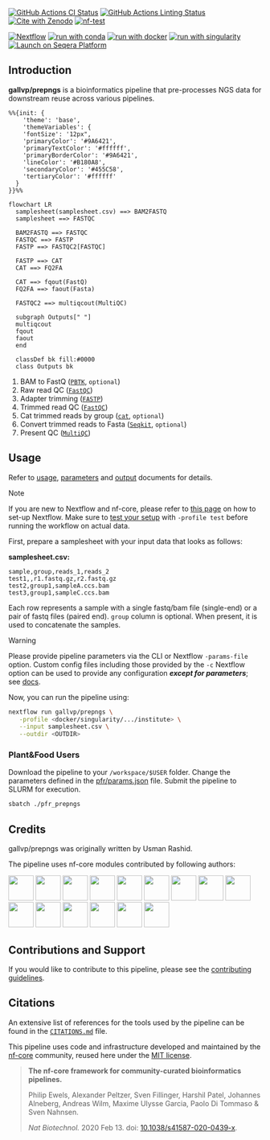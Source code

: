 [![GitHub Actions CI Status](https://github.com/gallvp/prepngs/actions/workflows/ci.yml/badge.svg)](https://github.com/gallvp/prepngs/actions/workflows/ci.yml)
[![GitHub Actions Linting Status](https://github.com/gallvp/prepngs/actions/workflows/linting.yml/badge.svg)](https://github.com/gallvp/prepngs/actions/workflows/linting.yml)[![Cite with Zenodo](http://img.shields.io/badge/DOI-10.5281/zenodo.XXXXXXX-1073c8?labelColor=000000)](https://doi.org/10.5281/zenodo.XXXXXXX)
[![nf-test](https://img.shields.io/badge/unit_tests-nf--test-337ab7.svg)](https://www.nf-test.com)

[![Nextflow](https://img.shields.io/badge/nextflow%20DSL2-%E2%89%A523.04.0-23aa62.svg)](https://www.nextflow.io/)
[![run with conda](http://img.shields.io/badge/run%20with-conda-3EB049?labelColor=000000&logo=anaconda)](https://docs.conda.io/en/latest/)
[![run with docker](https://img.shields.io/badge/run%20with-docker-0db7ed?labelColor=000000&logo=docker)](https://www.docker.com/)
[![run with singularity](https://img.shields.io/badge/run%20with-singularity-1d355c.svg?labelColor=000000)](https://sylabs.io/docs/)
[![Launch on Seqera Platform](https://img.shields.io/badge/Launch%20%F0%9F%9A%80-Seqera%20Platform-%234256e7)](https://cloud.seqera.io/launch?pipeline=https://github.com/gallvp/prepngs)

## Introduction

**gallvp/prepngs** is a bioinformatics pipeline that pre-processes NGS data for downstream reuse across various pipelines.

```mermaid
%%{init: {
    'theme': 'base',
    'themeVariables': {
    'fontSize': '12px",
    'primaryColor': '#9A6421',
    'primaryTextColor': '#ffffff',
    'primaryBorderColor': '#9A6421',
    'lineColor': '#B180A8',
    'secondaryColor': '#455C58',
    'tertiaryColor': '#ffffff'
  }
}}%%

flowchart LR
  samplesheet(samplesheet.csv) ==> BAM2FASTQ
  samplesheet ==> FASTQC

  BAM2FASTQ ==> FASTQC
  FASTQC ==> FASTP
  FASTP ==> FASTQC2[FASTQC]

  FASTP ==> CAT
  CAT ==> FQ2FA

  CAT ==> fqout(FastQ)
  FQ2FA ==> faout(Fasta)

  FASTQC2 ==> multiqcout(MultiQC)

  subgraph Outputs[" "]
  multiqcout
  fqout
  faout
  end

  classDef bk fill:#0000
  class Outputs bk
```

1. BAM to FastQ ([`PBTK`](https://github.com/PacificBiosciences/pbtk), `optional`)
2. Raw read QC ([`FastQC`](https://www.bioinformatics.babraham.ac.uk/projects/fastqc/))
3. Adapter trimming ([`FASTP`](https://github.com/OpenGene/fastp))
4. Trimmed read QC ([`FastQC`](https://www.bioinformatics.babraham.ac.uk/projects/fastqc/))
5. Cat trimmed reads by group ([`cat`](https://www.linfo.org/cat.html), `optional`)
6. Convert trimmed reads to Fasta ([`Seqkit`](https://bioinf.shenwei.me/seqkit/), `optional`)
7. Present QC ([`MultiQC`](http://multiqc.info/))

## Usage

Refer to [usage](./docs/usage.md), [parameters](./docs/parameters.md) and [output](./docs/output.md) documents for details.

> [!NOTE]
> If you are new to Nextflow and nf-core, please refer to [this page](https://nf-co.re/docs/usage/installation) on how to set-up Nextflow. Make sure to [test your setup](https://nf-co.re/docs/usage/introduction#how-to-run-a-pipeline) with `-profile test` before running the workflow on actual data.

First, prepare a samplesheet with your input data that looks as follows:

**samplesheet.csv:**

```csv
sample,group,reads_1,reads_2
test1,,r1.fastq.gz,r2.fastq.gz
test2,group1,sampleA.ccs.bam
test3,group1,sampleC.ccs.bam
```

Each row represents a sample with a single fastq/bam file (single-end) or a pair of fastq files (paired end). `group` column is optional. When present, it is used to concatenate the samples.

> [!WARNING]
> Please provide pipeline parameters via the CLI or Nextflow `-params-file` option. Custom config files including those provided by the `-c` Nextflow option can be used to provide any configuration _**except for parameters**_; see [docs](https://nf-co.re/docs/usage/getting_started/configuration#custom-configuration-files).

Now, you can run the pipeline using:

```bash
nextflow run gallvp/prepngs \
   -profile <docker/singularity/.../institute> \
   --input samplesheet.csv \
   --outdir <OUTDIR>
```

### Plant&Food Users

Download the pipeline to your `/workspace/$USER` folder. Change the parameters defined in the [pfr/params.json](./pfr/params.json) file. Submit the pipeline to SLURM for execution.

```bash
sbatch ./pfr_prepngs
```

## Credits

gallvp/prepngs was originally written by Usman Rashid.

The pipeline uses nf-core modules contributed by following authors:

<a href="https://github.com/drpatelh"><img src="https://github.com/drpatelh.png" width="50" height="50"></a>
<a href="https://github.com/adamrtalbot"><img src="https://github.com/adamrtalbot.png" width="50" height="50"></a>
<a href="https://github.com/grst"><img src="https://github.com/grst.png" width="50" height="50"></a>
<a href="https://github.com/gallvp"><img src="https://github.com/gallvp.png" width="50" height="50"></a>
<a href="https://github.com/maxulysse"><img src="https://github.com/maxulysse.png" width="50" height="50"></a>
<a href="https://github.com/robsyme"><img src="https://github.com/robsyme.png" width="50" height="50"></a>
<a href="https://github.com/mbeavitt"><img src="https://github.com/mbeavitt.png" width="50" height="50"></a>
<a href="https://github.com/kevinmenden"><img src="https://github.com/kevinmenden.png" width="50" height="50"></a>
<a href="https://github.com/joseespinosa"><img src="https://github.com/joseespinosa.png" width="50" height="50"></a>
<a href="https://github.com/jfy133"><img src="https://github.com/jfy133.png" width="50" height="50"></a>
<a href="https://github.com/felixkrueger"><img src="https://github.com/felixkrueger.png" width="50" height="50"></a>
<a href="https://github.com/ewels"><img src="https://github.com/ewels.png" width="50" height="50"></a>
<a href="https://github.com/bunop"><img src="https://github.com/bunop.png" width="50" height="50"></a>
<a href="https://github.com/abhi18av"><img src="https://github.com/abhi18av.png" width="50" height="50"></a>
<a href="https://github.com/d-jch"><img src="https://github.com/d-jch.png" width="50" height="50"></a>

## Contributions and Support

If you would like to contribute to this pipeline, please see the [contributing guidelines](.github/CONTRIBUTING.md).

## Citations

<!-- TODO nf-core: Add citation for pipeline after first release. Uncomment lines below and update Zenodo doi and badge at the top of this file. -->
<!-- If you use gallvp/prepngs for your analysis, please cite it using the following doi: [10.5281/zenodo.XXXXXX](https://doi.org/10.5281/zenodo.XXXXXX) -->

An extensive list of references for the tools used by the pipeline can be found in the [`CITATIONS.md`](CITATIONS.md) file.

This pipeline uses code and infrastructure developed and maintained by the [nf-core](https://nf-co.re) community, reused here under the [MIT license](https://github.com/nf-core/tools/blob/master/LICENSE).

> **The nf-core framework for community-curated bioinformatics pipelines.**
>
> Philip Ewels, Alexander Peltzer, Sven Fillinger, Harshil Patel, Johannes Alneberg, Andreas Wilm, Maxime Ulysse Garcia, Paolo Di Tommaso & Sven Nahnsen.
>
> _Nat Biotechnol._ 2020 Feb 13. doi: [10.1038/s41587-020-0439-x](https://dx.doi.org/10.1038/s41587-020-0439-x).
